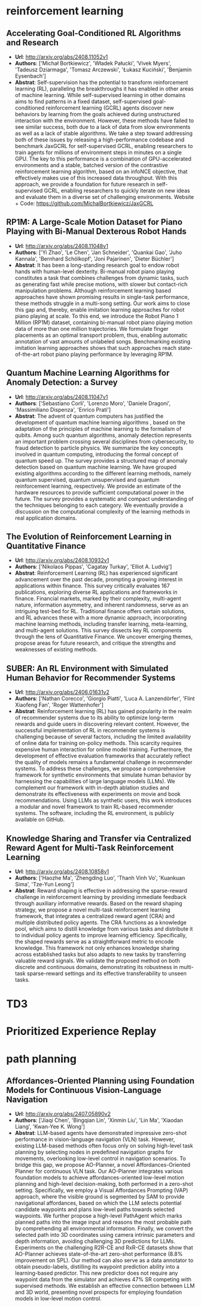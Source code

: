 # reinforcement learning
## Accelerating Goal-Conditioned RL Algorithms and Research
- **Url**: http://arxiv.org/abs/2408.11052v1
- **Authors**: ['Michał Bortkiewicz', 'Władek Pałucki', 'Vivek Myers', 'Tadeusz Dziarmaga', 'Tomasz Arczewski', 'Łukasz Kuciński', 'Benjamin Eysenbach']
- **Abstrat**: Self-supervision has the potential to transform reinforcement learning (RL), paralleling the breakthroughs it has enabled in other areas of machine learning. While self-supervised learning in other domains aims to find patterns in a fixed dataset, self-supervised goal-conditioned reinforcement learning (GCRL) agents discover new behaviors by learning from the goals achieved during unstructured interaction with the environment. However, these methods have failed to see similar success, both due to a lack of data from slow environments as well as a lack of stable algorithms. We take a step toward addressing both of these issues by releasing a high-performance codebase and benchmark JaxGCRL for self-supervised GCRL, enabling researchers to train agents for millions of environment steps in minutes on a single GPU. The key to this performance is a combination of GPU-accelerated environments and a stable, batched version of the contrastive reinforcement learning algorithm, based on an infoNCE objective, that effectively makes use of this increased data throughput. With this approach, we provide a foundation for future research in self-supervised GCRL, enabling researchers to quickly iterate on new ideas and evaluate them in a diverse set of challenging environments. Website + Code: https://github.com/MichalBortkiewicz/JaxGCRL





## RP1M: A Large-Scale Motion Dataset for Piano Playing with Bi-Manual Dexterous Robot Hands
- **Url**: http://arxiv.org/abs/2408.11048v1
- **Authors**: ['Yi Zhao', 'Le Chen', 'Jan Schneider', 'Quankai Gao', 'Juho Kannala', 'Bernhard Schölkopf', 'Joni Pajarinen', 'Dieter Büchler']
- **Abstrat**: It has been a long-standing research goal to endow robot hands with human-level dexterity. Bi-manual robot piano playing constitutes a task that combines challenges from dynamic tasks, such as generating fast while precise motions, with slower but contact-rich manipulation problems. Although reinforcement learning based approaches have shown promising results in single-task performance, these methods struggle in a multi-song setting. Our work aims to close this gap and, thereby, enable imitation learning approaches for robot piano playing at scale. To this end, we introduce the Robot Piano 1 Million (RP1M) dataset, containing bi-manual robot piano playing motion data of more than one million trajectories. We formulate finger placements as an optimal transport problem, thus, enabling automatic annotation of vast amounts of unlabeled songs. Benchmarking existing imitation learning approaches shows that such approaches reach state-of-the-art robot piano playing performance by leveraging RP1M.





## Quantum Machine Learning Algorithms for Anomaly Detection: a Survey
- **Url**: http://arxiv.org/abs/2408.11047v1
- **Authors**: ['Sebastiano Corli', 'Lorenzo Moro', 'Daniele Dragoni', 'Massimiliano Dispenza', 'Enrico Prati']
- **Abstrat**: The advent of quantum computers has justified the development of quantum machine learning algorithms , based on the adaptation of the principles of machine learning to the formalism of qubits. Among such quantum algorithms, anomaly detection represents an important problem crossing several disciplines from cybersecurity, to fraud detection to particle physics. We summarize the key concepts involved in quantum computing, introducing the formal concept of quantum speed up. The survey provides a structured map of anomaly detection based on quantum machine learning. We have grouped existing algorithms according to the different learning methods, namely quantum supervised, quantum unsupervised and quantum reinforcement learning, respectively. We provide an estimate of the hardware resources to provide sufficient computational power in the future. The survey provides a systematic and compact understanding of the techniques belonging to each category. We eventually provide a discussion on the computational complexity of the learning methods in real application domains.





## The Evolution of Reinforcement Learning in Quantitative Finance
- **Url**: http://arxiv.org/abs/2408.10932v1
- **Authors**: ['Nikolaos Pippas', 'Cagatay Turkay', 'Elliot A. Ludvig']
- **Abstrat**: Reinforcement Learning (RL) has experienced significant advancement over the past decade, prompting a growing interest in applications within finance. This survey critically evaluates 167 publications, exploring diverse RL applications and frameworks in finance. Financial markets, marked by their complexity, multi-agent nature, information asymmetry, and inherent randomness, serve as an intriguing test-bed for RL. Traditional finance offers certain solutions, and RL advances these with a more dynamic approach, incorporating machine learning methods, including transfer learning, meta-learning, and multi-agent solutions. This survey dissects key RL components through the lens of Quantitative Finance. We uncover emerging themes, propose areas for future research, and critique the strengths and weaknesses of existing methods.





## SUBER: An RL Environment with Simulated Human Behavior for Recommender Systems
- **Url**: http://arxiv.org/abs/2406.01631v2
- **Authors**: ['Nathan Corecco', 'Giorgio Piatti', 'Luca A. Lanzendörfer', 'Flint Xiaofeng Fan', 'Roger Wattenhofer']
- **Abstrat**: Reinforcement learning (RL) has gained popularity in the realm of recommender systems due to its ability to optimize long-term rewards and guide users in discovering relevant content. However, the successful implementation of RL in recommender systems is challenging because of several factors, including the limited availability of online data for training on-policy methods. This scarcity requires expensive human interaction for online model training. Furthermore, the development of effective evaluation frameworks that accurately reflect the quality of models remains a fundamental challenge in recommender systems. To address these challenges, we propose a comprehensive framework for synthetic environments that simulate human behavior by harnessing the capabilities of large language models (LLMs). We complement our framework with in-depth ablation studies and demonstrate its effectiveness with experiments on movie and book recommendations. Using LLMs as synthetic users, this work introduces a modular and novel framework to train RL-based recommender systems. The software, including the RL environment, is publicly available on GitHub.





## Knowledge Sharing and Transfer via Centralized Reward Agent for Multi-Task Reinforcement Learning
- **Url**: http://arxiv.org/abs/2408.10858v1
- **Authors**: ['Haozhe Ma', 'Zhengding Luo', 'Thanh Vinh Vo', 'Kuankuan Sima', 'Tze-Yun Leong']
- **Abstrat**: Reward shaping is effective in addressing the sparse-reward challenge in reinforcement learning by providing immediate feedback through auxiliary informative rewards. Based on the reward shaping strategy, we propose a novel multi-task reinforcement learning framework, that integrates a centralized reward agent (CRA) and multiple distributed policy agents. The CRA functions as a knowledge pool, which aims to distill knowledge from various tasks and distribute it to individual policy agents to improve learning efficiency. Specifically, the shaped rewards serve as a straightforward metric to encode knowledge. This framework not only enhances knowledge sharing across established tasks but also adapts to new tasks by transferring valuable reward signals. We validate the proposed method on both discrete and continuous domains, demonstrating its robustness in multi-task sparse-reward settings and its effective transferability to unseen tasks.





# TD3
# Prioritized Experience Replay
# path planning
## Affordances-Oriented Planning using Foundation Models for Continuous Vision-Language Navigation
- **Url**: http://arxiv.org/abs/2407.05890v2
- **Authors**: ['Jiaqi Chen', 'Bingqian Lin', 'Xinmin Liu', 'Lin Ma', 'Xiaodan Liang', 'Kwan-Yee K. Wong']
- **Abstrat**: LLM-based agents have demonstrated impressive zero-shot performance in vision-language navigation (VLN) task. However, existing LLM-based methods often focus only on solving high-level task planning by selecting nodes in predefined navigation graphs for movements, overlooking low-level control in navigation scenarios. To bridge this gap, we propose AO-Planner, a novel Affordances-Oriented Planner for continuous VLN task. Our AO-Planner integrates various foundation models to achieve affordances-oriented low-level motion planning and high-level decision-making, both performed in a zero-shot setting. Specifically, we employ a Visual Affordances Prompting (VAP) approach, where the visible ground is segmented by SAM to provide navigational affordances, based on which the LLM selects potential candidate waypoints and plans low-level paths towards selected waypoints. We further propose a high-level PathAgent which marks planned paths into the image input and reasons the most probable path by comprehending all environmental information. Finally, we convert the selected path into 3D coordinates using camera intrinsic parameters and depth information, avoiding challenging 3D predictions for LLMs. Experiments on the challenging R2R-CE and RxR-CE datasets show that AO-Planner achieves state-of-the-art zero-shot performance (8.8% improvement on SPL). Our method can also serve as a data annotator to obtain pseudo-labels, distilling its waypoint prediction ability into a learning-based predictor. This new predictor does not require any waypoint data from the simulator and achieves 47% SR competing with supervised methods. We establish an effective connection between LLM and 3D world, presenting novel prospects for employing foundation models in low-level motion control.




